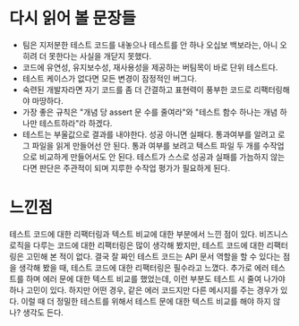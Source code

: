 # 다시 읽어 볼 문장들
- 팀은 지저분한 테스트 코드를 내놓으나 테스트를 안 하나 오십보 백보라는, 아니 오히려 더 못한다는 사실을 개닫지 못했다.
- 코드에 유연성, 유지보수성, 재사용성을 제공하는 버팀목이 바로 단위 테스트다. 
- 테스트 케이스가 없다면 모든 변경이 잠정적인 버그다.
- 숙련된 개발자라면 자기 코드를 좀 더 간결하고 표현력이 풍부한 코드로 리팩터링해야 마땅하다. 
- 가장 좋은 규칙은 "개념 당 assert 문 수를 줄여라"와 "테스트 함수 하나는 개념 하나만 테스트하라"라 하겠다.
- 테스트는 부울값으로 결과를 내야한다. 성공 아니면 실패다. 통과여부를 알려고 로그 파일을 읽게 만들어선 안 된다. 통과 여부를 보려고 텍스트 파일 두 개를 수작업으로 비교하게 만들어서도 안 된다. 테스트가 스스로 성공과 실패를 가늠하지 않는다면 판단은 주관적이 되며 지루한 수작업 평가가 필요하게 된다.

# 느낀점
테스트 코드에 대한 리팩터링과 텍스트 비교에 대한 부분에서 느낀 점이 있다. 비즈니스 로직을 다루는 코드에 대한 리팩터링은 많이 생각해 봤지만, 테스트 코드에 대한 리팩터링은 고민해 본 적이 없다. 결국 잘 짜인 테스트 코드는 API 문서 역할을 할 수 있다는 점을 생각해 봤을 때, 테스트 코드에 대한 리팩터링은 필수라고 느꼈다. 추가로 에러 테스트를 하며 에러 문에 대한 텍스트 비교를 했었는데, 이런 부분도 테스트 시 줄여 나가야 하나 고민이 있다. 하지만 어떤 경우, 같은 에러 코드지만 다른 메시지를 주는 경우가 있다. 이럴 때 더 정밀한 테스트를 위해서 테스트 문에 대한 텍스트 비교를 해야 하지 않나? 생각도 든다.
